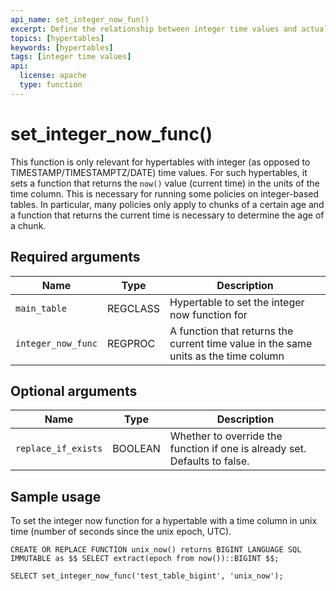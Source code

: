 ```yaml
---
api_name: set_integer_now_fun()
excerpt: Define the relationship between integer time values and actual time
topics: [hypertables]
keywords: [hypertables]
tags: [integer time values]
api:
  license: apache
  type: function
---
```


# set_integer_now_func()

This function is only relevant for hypertables with integer (as opposed to
TIMESTAMP/TIMESTAMPTZ/DATE) time values. For such hypertables, it sets a
function that returns the `now()` value (current time) in the units of the time
column. This is necessary for running some policies on integer-based tables.
In particular, many policies only apply to chunks of a certain age and a
function that returns the current time is necessary to determine the age of a
chunk.

## Required arguments

|Name|Type|Description|
|-|-|-|
|`main_table`|REGCLASS|Hypertable to set the integer now function for|
|`integer_now_func`|REGPROC|A function that returns the current time value in the same units as the time column|

## Optional arguments

|Name|Type|Description|
|-|-|-|
|`replace_if_exists`|BOOLEAN|Whether to override the function if one is already set. Defaults to false.|

## Sample usage

To set the integer now function for a hypertable with a time column in unix
time (number of seconds since the unix epoch, UTC).

```
CREATE OR REPLACE FUNCTION unix_now() returns BIGINT LANGUAGE SQL IMMUTABLE as $$ SELECT extract(epoch from now())::BIGINT $$;

SELECT set_integer_now_func('test_table_bigint', 'unix_now');
```
